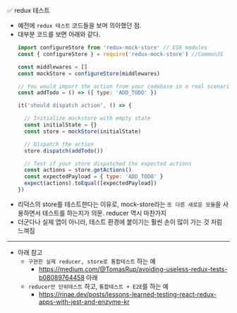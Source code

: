 ✅ redux 테스트

* 예전에 `redux 테스트` 코드들을 보며 의아했던 점.
* 대부분 코드를 보면 아래와 같다.
  ```js
  import configureStore from 'redux-mock-store' // ES6 modules
  const { configureStore } = require('redux-mock-store') //CommonJS
  
  const middlewares = []
  const mockStore = configureStore(middlewares)
  
  // You would import the action from your codebase in a real scenario
  const addTodo = () => ({ type: 'ADD_TODO' })
  
  it('should dispatch action', () => {
  
    // Initialize mockstore with empty state
    const initialState = {}
    const store = mockStore(initialState)
  
    // Dispatch the action
    store.dispatch(addTodo())
  
    // Test if your store dispatched the expected actions
    const actions = store.getActions()
    const expectedPayload = { type: 'ADD_TODO' }
    expect(actions).toEqual([expectedPayload])
  })
  ```
* 리덕스의 store를 테스트한다는 이유로, mock-store라는 `또 다른 새로운 모듈`을 사용하면서 테스트를 하는지가 의문. reducer 역시 마찬가지
* 더군다나 실제 앱이 아니라, 테스트 환경에 붙이기는 훨씬 손이 많이 가는 것 처럼 느껴짐

<hr />

* 아래 참고
  * `구현한 실제 reducer, store로 통합테스트` 하는 예
    * https://medium.com/@TomasRup/avoiding-useless-redux-tests-b08089764458
아래
  * `reducer만 단위테스트` 하고, `통합테스트 + E2E`를 하는 예
    * https://rinae.dev/posts/lessons-learned-testing-react-redux-apps-with-jest-and-enzyme-kr